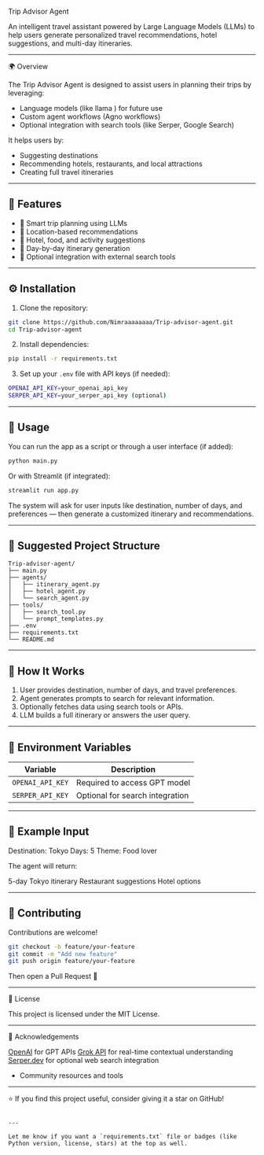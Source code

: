

 Trip Advisor Agent

An intelligent travel assistant powered by Large Language Models (LLMs) to help users generate personalized travel recommendations, hotel suggestions, and multi-day itineraries.

---

 🌍 Overview

The Trip Advisor Agent is designed to assist users in planning their trips by leveraging:
- Language models (like llama ) for future use
- Custom agent workflows (Agno workflows)
- Optional integration with search tools (like Serper, Google Search)

It helps users by:
- Suggesting destinations
- Recommending hotels, restaurants, and local attractions
- Creating full travel itineraries

---

## 🚀 Features

- 🧠 Smart trip planning using LLMs
- 📍 Location-based recommendations
- 🏨 Hotel, food, and activity suggestions
- 📅 Day-by-day itinerary generation
- 🔎 Optional integration with external search tools

---

## ⚙️ Installation

1. Clone the repository:

```bash
git clone https://github.com/Nimraaaaaaaa/Trip-advisor-agent.git
cd Trip-advisor-agent
````

2. Install dependencies:

```bash
pip install -r requirements.txt
```

3. Set up your `.env` file with API keys (if needed):

```bash
OPENAI_API_KEY=your_openai_api_key
SERPER_API_KEY=your_serper_api_key (optional)
```

---

## 🧪 Usage

You can run the app as a script or through a user interface (if added):

```bash
python main.py
```

Or with Streamlit (if integrated):

```bash
streamlit run app.py
```

The system will ask for user inputs like destination, number of days, and preferences — then generate a customized itinerary and recommendations.

---

## 📁 Suggested Project Structure

```
Trip-advisor-agent/
├── main.py
├── agents/
│   ├── itinerary_agent.py
│   ├── hotel_agent.py
│   └── search_agent.py
├── tools/
│   ├── search_tool.py
│   └── prompt_templates.py
├── .env
├── requirements.txt
└── README.md
```

---

## 🧠 How It Works

1. User provides destination, number of days, and travel preferences.
2. Agent generates prompts to search for relevant information.
3. Optionally fetches data using search tools or APIs.
4. LLM builds a full itinerary or answers the user query.

---

## 🔐 Environment Variables

| Variable         | Description                     |
| ---------------- | ------------------------------- |
| `OPENAI_API_KEY` | Required to access GPT model    |
| `SERPER_API_KEY` | Optional for search integration |

---

## 📝 Example Input

 Destination: Tokyo
 Days: 5
 Theme: Food lover

The agent will return:

 5-day Tokyo itinerary
 Restaurant suggestions
 Hotel options

---

## 👥 Contributing

Contributions are welcome!

```bash
git checkout -b feature/your-feature
git commit -m "Add new feature"
git push origin feature/your-feature
```

Then open a Pull Request 🚀

---

📜 License

This project is licensed under the MIT License.

---

🙌 Acknowledgements

 [OpenAI](https://openai.com/) for GPT APIs
  [Grok API](https://grok.x.ai/) for real-time contextual understanding 
 [Serper.dev](https://serper.dev/) for optional web search integration
* Community resources and tools

---

⭐ If you find this project useful, consider giving it a star on GitHub!

```

---

Let me know if you want a `requirements.txt` file or badges (like Python version, license, stars) at the top as well.
```

